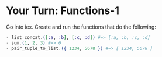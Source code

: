 # Your Turn: Functions-1
Go into iex. Create and run the functions that do the following:

```elixir
- list_concat.([:a, :b], [:c, :d]) #=> [:a, :b, :c, :d]
- sum.(1, 2, 3) #=> 6
- pair_tuple_to_list.({ 1234, 5678 }) #=> [ 1234, 5678 ]
```
